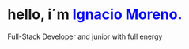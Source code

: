# hello, i´m <font color="blue">Ignacio Moreno.</font>

Full-Stack Developer and junior with full energy

